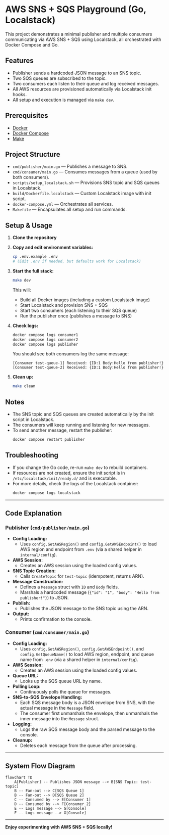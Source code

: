 # AWS SNS + SQS Playground (Go, Localstack)

This project demonstrates a minimal publisher and multiple consumers communicating via AWS SNS + SQS using Localstack, all orchestrated with Docker Compose and Go.

## Features
- Publisher sends a hardcoded JSON message to an SNS topic.
- Two SQS queues are subscribed to the topic.
- Two consumers each listen to their queue and log received messages.
- All AWS resources are provisioned automatically via Localstack init hooks.
- All setup and execution is managed via `make dev`.

## Prerequisites
- [Docker](https://www.docker.com/)
- [Docker Compose](https://docs.docker.com/compose/)
- [Make](https://www.gnu.org/software/make/)

## Project Structure
- `cmd/publisher/main.go` — Publishes a message to SNS.
- `cmd/consumer/main.go` — Consumes messages from a queue (used by both consumers).
- `scripts/setup_localstack.sh` — Provisions SNS topic and SQS queues in Localstack.
- `build/Dockerfile.localstack` — Custom Localstack image with init script.
- `docker-compose.yml` — Orchestrates all services.
- `Makefile` — Encapsulates all setup and run commands.

## Setup & Usage

1. **Clone the repository**

2. **Copy and edit environment variables:**
   ```sh
   cp .env.example .env
   # (Edit .env if needed, but defaults work for Localstack)
   ```

3. **Start the full stack:**
   ```sh
   make dev
   ```
   This will:
   - Build all Docker images (including a custom Localstack image)
   - Start Localstack and provision SNS + SQS
   - Start two consumers (each listening to their SQS queue)
   - Run the publisher once (publishes a message to SNS)

4. **Check logs:**
   ```sh
   docker compose logs consumer1
   docker compose logs consumer2
   docker compose logs publisher
   ```
   You should see both consumers log the same message:
   ```
   [Consumer test-queue-1] Received: {ID:1 Body:Hello from publisher!}
   [Consumer test-queue-2] Received: {ID:1 Body:Hello from publisher!}
   ```

5. **Clean up:**
   ```sh
   make clean
   ```

## Notes
- The SNS topic and SQS queues are created automatically by the init script in Localstack.
- The consumers will keep running and listening for new messages.
- To send another message, restart the publisher:
  ```sh
  docker compose restart publisher
  ```

## Troubleshooting
- If you change the Go code, re-run `make dev` to rebuild containers.
- If resources are not created, ensure the init script is in `/etc/localstack/init/ready.d/` and is executable.
- For more details, check the logs of the Localstack container:
  ```sh
  docker compose logs localstack
  ```

---

## Code Explanation

### Publisher (`cmd/publisher/main.go`)

- **Config Loading:**
  - Uses `config.GetAWSRegion()` and `config.GetAWSEndpoint()` to load AWS region and endpoint from `.env` (via a shared helper in `internal/config`).
- **AWS Session:**
  - Creates an AWS session using the loaded config values.
- **SNS Topic Creation:**
  - Calls `CreateTopic` for `test-topic` (idempotent, returns ARN).
- **Message Construction:**
  - Defines a `Message` struct with `ID` and `Body` fields.
  - Marshals a hardcoded message (`{"id": "1", "body": "Hello from publisher!"}`) to JSON.
- **Publish:**
  - Publishes the JSON message to the SNS topic using the ARN.
- **Output:**
  - Prints confirmation to the console.

### Consumer (`cmd/consumer/main.go`)

- **Config Loading:**
  - Uses `config.GetAWSRegion()`, `config.GetAWSEndpoint()`, and `config.GetQueueName()` to load AWS region, endpoint, and queue name from `.env` (via a shared helper in `internal/config`).
- **AWS Session:**
  - Creates an AWS session using the loaded config values.
- **Queue URL:**
  - Looks up the SQS queue URL by name.
- **Polling Loop:**
  - Continuously polls the queue for messages.
- **SNS-to-SQS Envelope Handling:**
  - Each SQS message body is a JSON envelope from SNS, with the actual message in the `Message` field.
  - The consumer first unmarshals the envelope, then unmarshals the inner message into the `Message` struct.
- **Logging:**
  - Logs the raw SQS message body and the parsed message to the console.
- **Cleanup:**
  - Deletes each message from the queue after processing.

---

## System Flow Diagram

```mermaid
flowchart TD
    A[Publisher] -- Publishes JSON message --> B[SNS Topic: test-topic]
    B -- Fan-out --> C[SQS Queue 1]
    B -- Fan-out --> D[SQS Queue 2]
    C -- Consumed by --> E[Consumer 1]
    D -- Consumed by --> F[Consumer 2]
    E -- Logs message --> G[Console]
    F -- Logs message --> G[Console]
```

---

**Enjoy experimenting with AWS SNS + SQS locally!**
